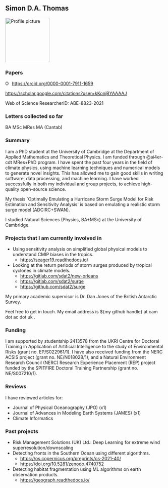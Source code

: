 ## Simon D.A. Thomas

<img src="https://avatars.githubusercontent.com/u/30407294" style="width:10em" alt="Profile picture">

### Papers

<div itemscope itemtype="https://schema.org/Person"><a itemprop="sameAs" content="https://orcid.org/0000-0001-7911-1659" href="https://orcid.org/0000-0001-7911-1659" target="orcid.widget" rel="me noopener noreferrer" style="vertical-align:top;"><img src="https://orcid.org/sites/default/files/images/orcid_16x16.png" style="width:1em;margin-right:.5em;" alt="ORCID iD icon">https://orcid.org/0000-0001-7911-1659</a></div>

<https://scholar.google.com/citations?user=kKonjBYAAAAJ>

Web of Science ResearcherID: ABE-8823-2021

### Letters collected so far

BA MSc MRes MA (Cantab)

### Summary

I am a PhD student at the University of Cambridge at the Department of Applied Mathematics and Theoretical Physics. I am funded through @ai4er-cdt MRes+PhD program. I have spent the past four years in the field of climate physics, using machine learning techniques and numerical models to generate novel insights. This has allowed me to gain good skills in writing software, data processing, and machine learning. I have worked successfully in both my individual and group projects, to achieve high-quality open-source science. 

My thesis `Optimally Emulating a Hurricane Storm Surge Model for Risk Estimation and Sensitivity Analysis' is based on emulating a realistic storm surge model (ADCIRC+SWAN).

I studied Natural Sciences (Physics, BA+MSc) at the University of Cambridge.

### Projects that I am currently involved in

 - Using sensitivity analysis on simplified global physical models to understand CMIP biases in the tropics.
   - <https://seager19.readthedocs.io/> 
 - Looking at the return periods of storm surges produced by tropical cyclones in climate models.
   - <https://gitlab.com/sdat2/new-orleans>
   - <https://gitlab.com/sdat2/surge>
   - <https://github.com/sdat2/surge>
 
My primary academic supervisor is Dr. Dan Jones of the British Antarctic Survey.

Feel free to get in touch. My email address is ${my github handle} at cam dot ac dot uk .


### Funding

I am supported by studentship 2413578 from the UKRI Centre for Doctoral Training in Application of Artificial Intelligence to the study of Environmental Risks (grant no. EP/S022961/1). I have also received funding from the NERC ACSIS project (grant no. NE/N018028/1), and a Natural Environment Research Council (NERC) Research Experience Placement (REP) project funded by the SPITFIRE Doctoral Training Partnership (grant no. NE/S007210/1).

### Reviews

I have reviewed articles for:

- Journal of Physical Oceanography (JPO) (x1)
- Journal of Advances in Modeling Earth Systems (JAMES) (x1)
- Climate Informatics

### Past projects

- Risk Management Solutions (UK) Ltd.: Deep Learning for extreme wind superresolution/downscaling
- Detecting fronts in the Southern Ocean using different algorithms.
  - <https://os.copernicus.org/preprints/os-2021-40/>
  - <https://doi.org/10.5281/zenodo.4740752>
- Detecting habitat fragmentation using ML algorithms on earth observation products.
  - <https://geograph.readthedocs.io/> 

